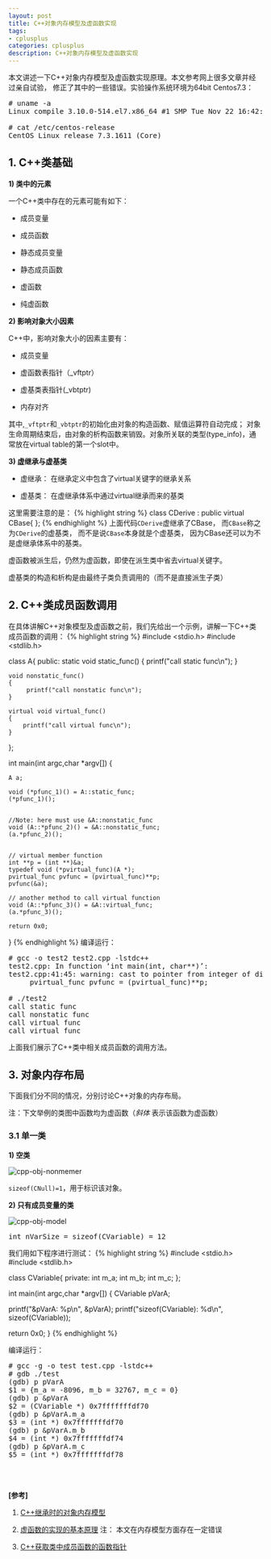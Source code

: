 ```yaml
---
layout: post
title: C++对象内存模型及虚函数实现
tags:
- cplusplus
categories: cplusplus
description: C++对象内存模型及虚函数实现
---
```


本文讲述一下C++对象内存模型及虚函数实现原理。本文参考网上很多文章并经过亲自试验， 修正了其中的一些错误。实验操作系统环境为64bit Centos7.3：

<!-- more -->
<pre>
# uname -a
Linux compile 3.10.0-514.el7.x86_64 #1 SMP Tue Nov 22 16:42:41 UTC 2016 x86_64 x86_64 x86_64 GNU/Linux

# cat /etc/centos-release
CentOS Linux release 7.3.1611 (Core) 
</pre>



## 1. C++类基础

**1) 类中的元素**


一个C++类中存在的元素可能有如下：

* 成员变量

* 成员函数

* 静态成员变量

* 静态成员函数

* 虚函数

* 纯虚函数


**2) 影响对象大小因素**

C++中，影响对象大小的因素主要有：

* 成员变量

* 虚函数表指针（_vftptr）

* 虚基类表指针(_vbtptr)

* 内存对齐

其中,```_vftptr```和```_vbtptr```的初始化由对象的构造函数、赋值运算符自动完成； 对象生命周期结束后，由对象的析构函数来销毁。对象所关联的类型(type_info)，通常放在virtual table的第一个slot中。

**3) 虚继承与虚基类**

* 虚继承： 在继承定义中包含了virtual关键字的继承关系

* 虚基类： 在虚继承体系中通过virtual继承而来的基类

这里需要注意的是：
{% highlight string %}
class CDerive : public virtual CBase{
};
{% endhighlight %}
上面代码```CDerive```虚继承了CBase， 而```CBase```称之为```CDerive```的虚基类， 而不是说```CBase```本身就是个虚基类， 因为CBase还可以为不是虚继承体系中的基类。

虚函数被派生后，仍然为虚函数，即使在派生类中省去virtual关键字。

虚基类的构造和析构是由最终子类负责调用的（而不是直接派生子类）


 

## 2. C++类成员函数调用

在具体讲解C++对象模型及虚函数之前，我们先给出一个示例，讲解一下C++类成员函数的调用：
{% highlight string %}
#include <stdio.h>
#include <stdlib.h>


class A{
public:
    static void static_func()
    {
         printf("call static func\n");
    }

    void nonstatic_func()
    {
         printf("call nonstatic func\n");
    }

    virtual void virtual_func()
    {
        printf("call virtual func\n");
    }
};


int main(int argc,char *argv[])
{

    A a;

    void (*pfunc_1)() = A::static_func;
    (*pfunc_1)();


    //Note: here must use &A::nonstatic_func
    void (A::*pfunc_2)() = &A::nonstatic_func;
    (a.*pfunc_2)();


    // virtual member function
    int **p = (int **)&a;
    typedef void (*pvirtual_func)(A *);
    pvirtual_func pvfunc = (pvirtual_func)**p;
    pvfunc(&a);

    // another method to call virtual function
    void (A::*pfunc_3)() = &A::virtual_func;
    (a.*pfunc_3)();

    return 0x0;
}
{% endhighlight %}
编译运行：
<pre>
# gcc -o test2 test2.cpp -lstdc++ 
test2.cpp: In function ‘int main(int, char**)’:
test2.cpp:41:45: warning: cast to pointer from integer of different size [-Wint-to-pointer-cast]
     pvirtual_func pvfunc = (pvirtual_func)**p;

# ./test2
call static func
call nonstatic func
call virtual func
call virtual func
</pre>

上面我们展示了C++类中相关成员函数的调用方法。

## 3. 对象内存布局
下面我们分不同的情况，分别讨论C++对象的内存布局。

注：下文举例的类图中函数均为虚函数（*斜体* 表示该函数为虚函数）

### 3.1 单一类

**1) 空类**

![cpp-obj-nonmemer](https://ivanzz1001.github.io/records/assets/img/cplusplus/cpp_object_nonmember.jpg)

```sizeof(CNull)=1```，用于标识该对象。

**2) 只有成员变量的类**

![cpp-obj-model](https://ivanzz1001.github.io/records/assets/img/cplusplus/cpp_object_model_figure2.jpg)

<pre>
int nVarSize = sizeof(CVariable) = 12
</pre>

我们用如下程序进行测试：
{% highlight string %}
#include <stdio.h>
#include <stdlib.h>


class CVariable{
private:
   int m_a;
   int m_b;
   int m_c;
};

int main(int argc,char *argv[])
{
   CVariable pVarA;

   printf("&pVarA: %p\n", &pVarA);
   printf("sizeof(CVariable): %d\n", sizeof(CVariable));

   return 0x0;
}
{% endhighlight %}

编译运行：
<pre>
# gcc -g -o test test.cpp -lstdc++
# gdb ./test
(gdb) p pVarA
$1 = {m_a = -8096, m_b = 32767, m_c = 0}
(gdb) p &pVarA
$2 = (CVariable *) 0x7fffffffdf70
(gdb) p &pVarA.m_a
$3 = (int *) 0x7fffffffdf70
(gdb) p &pVarA.m_b
$4 = (int *) 0x7fffffffdf74
(gdb) p &pVarA.m_c
$5 = (int *) 0x7fffffffdf78
</pre>





<br />
<br />

**[参考]**

1. [C++继承时的对象内存模型](https://www.cnblogs.com/haoyul/p/7287719.html)

2. [虚函数的实现的基本原理](https://www.cnblogs.com/malecrab/p/5572730.html) 注： 本文在内存模型方面存在一定错误

3. [C++获取类中成员函数的函数指针](https://blog.csdn.net/tingzhushaohua/article/details/76512298)

<br />
<br />
<br />





